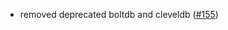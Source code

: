 - removed deprecated boltdb and cleveldb ([\#155](https://github.com/cometbft/cometbft-db/pull/155))
